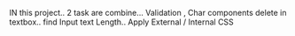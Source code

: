 IN this project.. 2 task are combine...
Validation , Char components delete in textbox..
find Input text Length..
Apply External / Internal CSS
